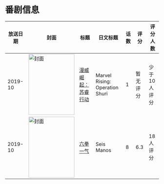 # 番剧信息

|放送日期|封面|标题|日文标题|话数|评分|评分人数|
|---|---|---|---|---|---|---|
|2019-10|<img src="//lain.bgm.tv/pic/cover/c/0e/3a/293653_r6PC9.jpg" alt="封面" style="width:150px;height:200px;object-fit:cover;">|[漫威崛起：苏睿行动](https://bangumi.tv/subject/293653)|Marvel Rising: Operation Shuri|1|暂无评分|少于10人评分|
|2019-10|<img src="//lain.bgm.tv/pic/cover/c/22/ff/292731_a1yhf.jpg" alt="封面" style="width:150px;height:200px;object-fit:cover;">|[六拳一气](https://bangumi.tv/subject/292731)|Seis Manos|8|6.3|18人评分|
